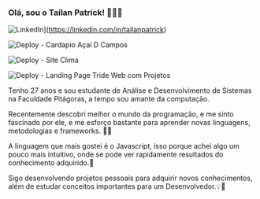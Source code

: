 ### Olá, sou o Tailan Patrick! 👨‍💻💛

![LinkedIn](https://img.shields.io/badge/LinkedIn-0077B5?style=for-the-badge&logo=linkedin&logoColor=white)](https://linkedin.com/in/tailanpatrick)

![Deploy - Cardapio Açaí D Campos](https://img.shields.io/static/v1?label=DEPLOY&message=Cardápio%20Online%20Açaí%20D%20Campos&color=513F8B)

![Deploy - Site Clima](https://img.shields.io/static/v1?label=DEPLOY&message=Site%20ver%20o%20Clima&color=081E3C)


![Deploy - Landing Page Tride Web com Projetos](https://img.shields.io/static/v1?label=DEPLOY&message=Landing%20page%20TRÍADE%20WEB%20com%20Projetos&color=DC4A25)





Tenho 27 anos e sou  estudante de Análise e Desenvolvimento de Sistemas na Faculdade Pitágoras, a tempo sou amante da computação. 

Recentemente descobri melhor o mundo da programação, e me sinto fascinado por ele, e me esforço bastante para aprender novas linguagens, metodologias e frameworks. 👨‍💻

A linguagem que mais gostei é o Javascript, isso porque achei algo um pouco mais intuitivo, onde se pode ver rapidamente resultados do conhecimento adquirido.💛

Sigo desenvolvendo projetos pessoais para adquirir novos conhecimentos, além de estudar conceitos importantes para um Desenvolvedor.💡🚀